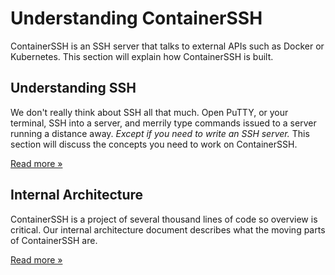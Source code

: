 <h1>Understanding ContainerSSH</h1>

ContainerSSH is an SSH server that talks to external APIs such as Docker or Kubernetes. This section will explain how ContainerSSH is built.

## Understanding SSH

We don't really think about SSH all that much. Open PuTTY, or your terminal, SSH into a server, and merrily type commands issued to a server running a distance away. *Except if you need to write an SSH server.* This section will discuss the concepts you need to work on ContainerSSH.

<p><a href="ssh/" class="md-button">Read more »</a></p>

## Internal Architecture

ContainerSSH is a project of several thousand lines of code so overview is critical. Our internal architecture document describes what the moving parts of ContainerSSH are.

<p><a href="internal-architecture/" class="md-button">Read more »</a></p>
